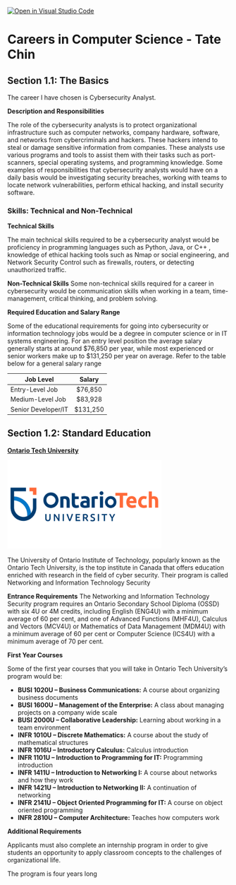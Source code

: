 [![Open in Visual Studio Code](https://classroom.github.com/assets/open-in-vscode-c66648af7eb3fe8bc4f294546bfd86ef473780cde1dea487d3c4ff354943c9ae.svg)](https://classroom.github.com/online_ide?assignment_repo_id=10086942&assignment_repo_type=AssignmentRepo)
# Careers in Computer Science - Tate Chin

## Section 1.1: The Basics

The career I have chosen is Cybersecurity Analyst.

**Description and Responsibilities**

The role of the cybersecurity analysts is to protect organizational infrastructure such as computer networks, company hardware, software, and networks from cybercriminals and hackers. These hackers intend to steal or damage sensitive information from companies. These analysts use various programs and tools to assist them with their tasks such as port-scanners, special operating systems, and programming knowledge. Some examples of responsibilities that cybersecurity analysts would have on a daily basis would be investigating security breaches, working with teams to locate network vulnerabilities, perform ethical hacking, and install security software.

### Skills: Technical and Non-Technical

__**Technical Skills**__

The main technical skills required to be a cybersecurity analyst would be proficiency in programming languages such as Python, Java, or C++ , knowledge of ethical hacking tools such as Nmap or social engineering, and Network Security Control such as firewalls, routers, or detecting unauthorized traffic. 

__**Non-Technical Skills**__
Some non-technical skills required for a career in cybersecurity would be communication skills when working in a team, time-management, critical thinking, and problem solving.


__**Required Education and Salary Range**__

Some of the educational requirements for going into cybersecurity or information technology jobs would be a degree in computer science or in IT systems engineering. For an entry level position the average salary generally starts at around $76,850 per year, while most experienced or senior workers make up to $131,250 per year on average. Refer to the table below for a general salary range


| Job Level    | Salary           |
| -------------|:-------------:| 
| Entry-Level Job| $76,850 
| Medium-Level Job|$83,928       |
| Senior Developer/IT|$131,250|

## Section 1.2: Standard Education

[__**Ontario Tech University**__](https://ontariotechu.ca/programs/undergraduate/computers-and-technology/information-technology-networking-and-information-technology-security/)

<img src="ontario-tech-university-vector-logo.png" width="350" height="200">

The University of Ontario Institute of Technology, popularly known as the Ontario Tech University, is the top institute in Canada that offers education enriched with research in the field of cyber security. Their program is called Networking and Information Technology Security

**Entrance Requirements**
The Networking and Information Technology Security program requires an Ontario Secondary School Diploma (OSSD) with six 4U or 4M credits, including English (ENG4U) with a minimum average of 60 per cent, and one of Advanced Functions (MHF4U), Calculus and Vectors (MCV4U) or Mathematics of Data Management (MDM4U) with a minimum average of 60 per cent or Computer Science (ICS4U) with a minimum average of 70 per cent.

**First Year Courses**

Some of the first year courses that you will take in Ontario Tech University’s program would be:

- **BUSI 1020U – Business Communications:** A course about organizing business documents
- **BUSI 1600U – Management of the Enterprise:** A class about managing projects on a company wide scale
- **BUSI 2000U – Collaborative Leadership:** Learning about working in a team environment
- **INFR 1010U – Discrete Mathematics:** A course about the study of mathematical structures
- **INFR 1016U – Introductory Calculus:** Calculus introduction
- **INFR 1101U – Introduction to Programming for IT:** Programming introduction
- **INFR 1411U – Introduction to Networking I:** A course about networks and how they work
- **INFR 1421U – Introduction to Networking II:** A continuation of networking
- **INFR 2141U – Object Oriented Programming for IT:** A course on object oriented programming
- **INFR 2810U – Computer Architecture:** Teaches how computers work

**Additional Requirements**

Applicants must also complete an internship program in order to give students an opportunity to apply classroom concepts to the challenges of organizational life.

The program is four years long

